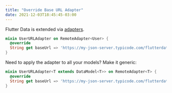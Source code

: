 ```yaml
---
title: "Override Base URL Adapter"
date: 2021-12-03T18:45:45-03:00
---
```


Flutter Data is extended via [adapters](/docs/adapters).

```dart
mixin UserURLAdapter on RemoteAdapter<User> {
  @override
  String get baseUrl => 'https://my-json-server.typicode.com/flutterdata/demo';
}
```

Need to apply the adapter to all your models? Make it generic:

```dart
mixin UserURLAdapter<T extends DataModel<T>> on RemoteAdapter<T> {
  @override
  String get baseUrl => 'https://my-json-server.typicode.com/flutterdata/demo';
}
```
